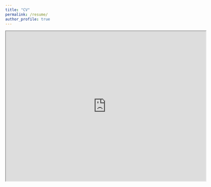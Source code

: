 ```yaml
---
title: "CV"
permalink: /resume/
author_profile: true
---
```



<iframe src="https://drive.google.com/file/d/1Kdp-_uh8iQNA-JLbdCifFHYDu58ZABQk/preview" width="640" height="480" allow="autoplay"></iframe>
